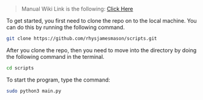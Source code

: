 
>Manual Wiki Link is the following:
[Click Here](https://docs.rhysjames.tk/linux-commands/ubuntu)


To get started, you first need to clone the repo on to the local machine. You can do this by running the following command.

```bash
git clone https://github.com/rhysjamesmason/scripts.git
```
After you clone the repo, then you need to move into the directory by doing the following command in the terminal.
```bash
cd scripts
```
To start the program, type the command:
```bash
sudo python3 main.py
```